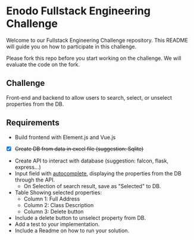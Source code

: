 # Enodo Fullstack Engineering Challenge

Welcome to our Fullstack Engineering Challenge repository. This README will guide you on how to participate in this challenge.

Please fork this repo before you start working on the challenge. We will evaluate the code on the fork.


## Challenge


Front-end and backend to allow users to search, select, or unselect properties from the DB.

## Requirements
- Build frontend with Element.js and Vue.js
- [x] ~~Create DB from data in excel file (suggestion: Sqlite)~~
- Create API to interact with database (suggestion: falcon, flask, express...)
- Input field with [autocomplete](https://element.eleme.io/#/en-US/component/input#autocomplete), displaying the properties from the DB through the API.
  - On Selection of search result, save as "Selected" to DB.
- Table Showing selected properties:
  - Column 1: Full Address
  - Column 2: Class Description
  - Column 3: Delete button
- Include a delete button to unselect property from DB.
- Add a test to your implementation.
- Include a Readme on how to run your solution.
